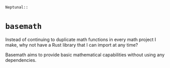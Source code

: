 `Neptunal::`
# **`basemath`**

Instead of continuing to duplicate math functions in every math project I make, why not have a Rust library that I can import at any time?

Basemath aims to provide basic mathematical capabilities without using any dependencies.